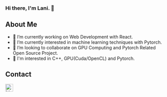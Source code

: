 ### Hi there, I'm Lani. 👋

## About Me
- 🔭 I’m currently working on Web Development with React.
- 🌱 I’m currently interested in machine learning techniques with Pytorch.
- 👯 I’m looking to collaborate on GPU Computing and Pytorch Related Open Source Project.
- 💬 I'm interested in C++, GPU(Cuda/OpenCL) and Pytorch.

## Contact
[<img align="left" alt="LinkedIn" width="24px" src="https://raw.githubusercontent.com/FortAwesome/Font-Awesome/master/svgs/brands/linkedin.svg" />][LinkedIn]


<!--
**xlpiao/xlpiao** is a ✨ _special_ ✨ repository because its `README.md` (this file) appears on your GitHub profile.

Here are some ideas to get you started:

- 🔭 I’m currently working on ...
- 🌱 I’m currently learning ...
- 👯 I’m looking to collaborate on ...
- 🤔 I’m looking for help with ...
- 💬 Ask me about ...
- 📫 How to reach me: ...
- 😄 Pronouns: ...
- ⚡ Fun fact: ...
-->
[LinkedIn]: https://www.linkedin.com/in/xlpiao/
